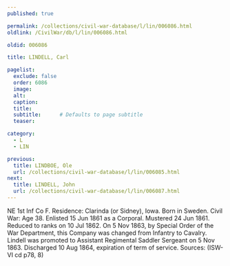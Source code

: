 ```yaml
---
published: true

permalink: /collections/civil-war-database/l/lin/006086.html
oldlink: /CivilWar/db/l/lin/006086.html

oldid: 006086

title: LINDELL, Carl

pagelist:
  exclude: false
  order: 6086
  image: 
  alt:
  caption:
  title:
  subtitle:      # Defaults to page subtitle
  teaser:

category: 
  - L 
  - LIN

previous:
  title: LINDBOE, Ole
  url: /collections/civil-war-database/l/lin/006085.html  
next:
  title: LINDELL, John
  url: /collections/civil-war-database/l/lin/006087.html   
---
```

NE 1st Inf Co F. Residence: Clarinda (or Sidney), Iowa. Born in Sweden. Civil War: Age 38. Enlisted 15 Jun 1861 as a Corporal. Mustered 24 Jun 1861. Reduced to ranks on 10 Jul 1862. On 5 Nov 1863, by Special Order of the War Department, this Company was changed from Infantry to Cavalry. Lindell was promoted to Assistant Regimental Saddler Sergeant on 5 Nov 1863. Discharged 10 Aug 1864, expiration of term of service. Sources: (ISW-VI cd p78, 8)